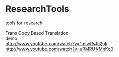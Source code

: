 ResearchTools
=============
tools for research

Trans Copy Based Translation  
demo  
http://www.youtube.com/watch?v=1mIwRsRl2ok  
http://www.youtube.com/watch?v=uRMRUKMnKc0  
